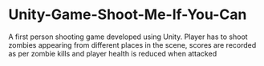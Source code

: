 # Unity-Game-Shoot-Me-If-You-Can
A first person shooting game developed using Unity. Player has to shoot zombies appearing from different places in the scene, scores are recorded as per zombie kills and player health is reduced when attacked
